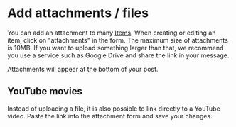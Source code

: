 # Add attachments / files

You can add an attachment to many [Items](https://argu.co/argu/t/10890). When creating or editing an item, click on "attachments" in the form. The maximum size of attachments is 10MB. If you want to upload something larger than that, we recommend you use a service such as Google Drive and share the link in your message.

Attachments will appear at the bottom of your post.

## YouTube movies

Instead of uploading a file, it is also possible to link directly to a YouTube video. Paste the link into the attachment form and save your changes.
